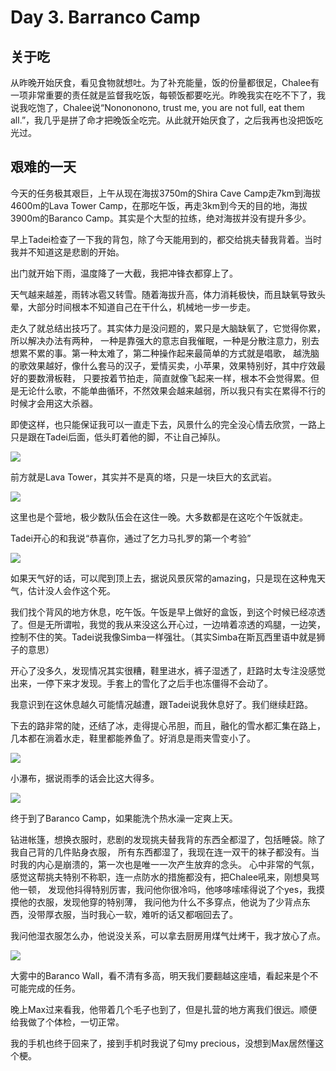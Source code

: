 # Day 3. Barranco Camp

## 关于吃

从昨晚开始厌食，看见食物就想吐。为了补充能量，饭的份量都很足，Chalee有一项非常重要的责任就是监督我吃饭，每顿饭都要吃光。昨晚我实在吃不下了，我说我吃饱了，Chalee说“Nonononono, trust me, you are not full, eat them all.”，我几乎是拼了命才把晚饭全吃完。从此就开始厌食了，之后我再也没把饭吃光过。

## 艰难的一天

今天的任务极其艰巨，上午从现在海拔3750m的Shira Cave Camp走7km到海拔4600m的Lava Tower Camp，在那吃午饭，再走3km到今天的目的地，海拔3900m的Baranco Camp。其实是个大型的拉练，绝对海拔并没有提升多少。

早上Tadei检查了一下我的背包，除了今天能用到的，都交给挑夫替我背着。当时我并不知道这是悲剧的开始。

出门就开始下雨，温度降了一大截，我把冲锋衣都穿上了。

天气越来越差，雨转冰雹又转雪。随着海拔升高，体力消耗极快，而且缺氧导致头晕，大部分时间根本不知道自己在干什么，机械地一步一步走。

走久了就总结出技巧了。其实体力是没问题的，累只是大脑缺氧了，它觉得你累，所以解决办法有两种，
一种是靠强大的意志自我催眠，一种是分散注意力，别去想累不累的事。第一种太难了，第二种操作起来最简单的方式就是唱歌，
越洗脑的歌效果越好，像什么套马的汉子，爱情买卖，小苹果，效果特别好，其中疗效最好的要数滑板鞋，
只要按着节拍走，简直就像飞起来一样，根本不会觉得累。但是无论什么歌，不能单曲循环，不然效果会越来越弱，所以我只有实在累得不行的时候才会用这大杀器。

即使这样，也只能保证我可以一直走下去，风景什么的完全没心情去欣赏，一路上只是跟在Tadei后面，低头盯着他的脚，不让自己掉队。

![](http://og8b43m1v.bkt.clouddn.com/ljAX4iqsFab6erjn_pdyEAcKeJtB)

前方就是Lava Tower，其实并不是真的塔，只是一块巨大的玄武岩。

![](http://og8b43m1v.bkt.clouddn.com/lsqfdKyQwXY4AJjuW48PDzTsGJLP)

这里也是个营地，极少数队伍会在这住一晚。大多数都是在这吃个午饭就走。

Tadei开心的和我说“恭喜你，通过了乞力马扎罗的第一个考验”

![](http://og8b43m1v.bkt.clouddn.com/ljseGHgpT2rnZA9NZG78GKfthYF1)

如果天气好的话，可以爬到顶上去，据说风景灰常的amazing，只是现在这种鬼天气，估计没人会作这个死。

我们找个背风的地方休息，吃午饭。午饭是早上做好的盒饭，到这个时候已经凉透了。但是无所谓啦，我觉的我从来没这么开心过，一边啃着凉透的鸡腿，一边笑，控制不住的笑。Tadei说我像Simba一样强壮。（其实Simba在斯瓦西里语中就是狮子的意思）

开心了没多久，发现情况其实很糟，鞋里进水，裤子湿透了，赶路时太专注没感觉出来，一停下来才发现。手套上的雪化了之后手也冻僵得不会动了。

我意识到在这休息越久可能情况越遭，跟Tadei说我休息好了。我们继续赶路。

下去的路非常的陡，还结了冰，走得提心吊胆，而且，融化的雪水都汇集在路上，几本都在淌着水走，鞋里都能养鱼了。好消息是雨夹雪变小了。

![](http://og8b43m1v.bkt.clouddn.com/lhcv5CsnlqqpAE3mBY1o4hJ_uNjQ)

小瀑布，据说雨季的话会比这大得多。

![](http://og8b43m1v.bkt.clouddn.com/lrSyvZuOProMUxBmhrL-W5vJA_gR)

终于到了Baranco Camp，如果能洗个热水澡一定爽上天。

钻进帐篷，想换衣服时，悲剧的发现挑夫替我背的东西全都湿了，包括睡袋。除了我自己背的几件贴身衣服，
所有东西都湿了，我现在连一双干的袜子都没有。当时我的内心是崩溃的，第一次也是唯一一次产生放弃的念头。
心中非常的气氛，感觉这帮挑夫特别不称职，连一点防水的措施都没有，把Chalee吼来，刚想臭骂他一顿，
发现他抖得特别厉害，我问他你很冷吗，他哆哆嗦嗦得说了个yes，我摸摸他的衣服，发现他穿的特别薄，
我问他为什么不多穿点，他说为了少背点东西，没带厚衣服，当时我心一软，难听的话又都咽回去了。

我问他湿衣服怎么办，他说没关系，可以拿去厨房用煤气灶烤干，我才放心了点。

![](http://og8b43m1v.bkt.clouddn.com/ltsiPEPzi6Xhf3M_0UqF9LylL0iY)

大雾中的Baranco Wall，看不清有多高，明天我们要翻越这座墙，看起来是个不可能完成的任务。

晚上Max过来看我，他带着几个毛子也到了，但是扎营的地方离我们很远。顺便给我做了个体检，一切正常。

我的手机也终于回来了，接到手机时我说了句my precious，没想到Max居然懂这个梗。
